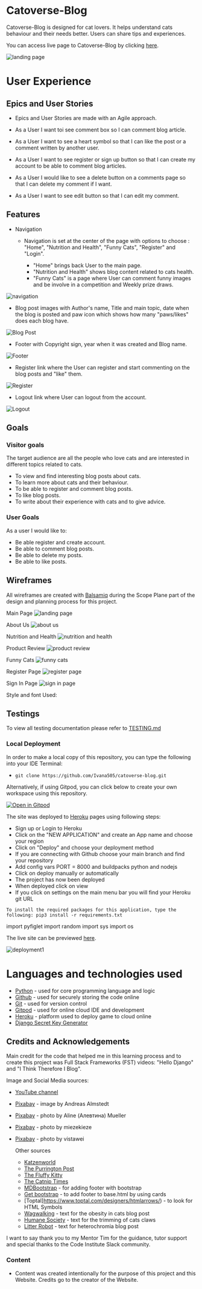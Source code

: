 # Catoverse-Blog
Catoverse-Blog is designed for cat lovers. It helps understand cats behaviour and their needs better.
Users can share tips and experiences.

You can access live page to Catoverse-Blog by clicking [here](https://catoverse-blog.herokuapp.com/).

![landing page](.png)

# User Experience
## Epics and User Stories

  - Epics and User Stories are made with an Agile approach. 

  - As a User I want toi see comment box so I can comment blog article.
  - As a User I want to see a heart symbol so that I can like the post or a comment written by another user.
  - As a User I want to see register or sign up button so that I can create my account to be able to comment blog articles.
  - As a User I would like to see a delete button on a comments page so that I can delete my comment if I want.
  - As a User I want to see edit button so that I can edit my comment.

## Features
- Navigation
    - Navigation is set at the center of the page with options to choose : 
      "Home", "Nutrition and Health", "Funny Cats", "Register" and "Login".

      - "Home" brings back User to the main page.
      - "Nutrition and Health" shows blog content related to cats health.
      - "Funny Cats" is a page where User can comment funny images and be involve in a competition and Weekly prize draws.

![navigation](.png)

  - Blog post images with Author's name, Title and main topic, date when the blog is posted and paw icon which shows how many "paws/likes" does each blog have.

![Blog Post](.png)

- Footer with Copyright sign, year when it was created and Blog name.

![Footer](.png)

- Register link where the User can register and start commenting on the blog posts and "like" them.

![Register](.png)

- Logout link where User can logout from the account.

![Logout](.png)


## Goals

### Visitor goals

The target audience are all the people who love cats and are interested in different topics related to cats.

- To view and find interesting blog posts about cats.
- To learn more about cats and their behaviour.
- To be able to register and comment blog posts.
- To like blog posts.
- To write about their experience with cats and to give advice.

### User Goals

As a user I would like to:

- Be able register and create account.
- Be able to comment blog posts.
- Be able to delete my posts.
- Be able to like posts.

## Wireframes
All wireframes are created with [Balsamiq](https://balsamiq.com/) during the Scope Plane part of the design and planning process for this project.

Main Page
![landing page](documents/wireframes/main_page.png)

About Us
![about us](documents/wireframes/about_us.png)

Nutrition and Health
![nutrition and health](documents/wireframes/nutrition_and_health.png)

Product Review
![product review](documents/wireframes/product_reviews.png)

Funny Cats
![funny cats](documents/wireframes/funny_cats.png)

Register Page
![register page](documents/wireframes/register_page.png)

Sign In Page
![sign in page](documents/wireframes/sign_in_page.png)

Style and font Used:


## Testings

To view all testing documentation please refer to [TESTING.md](TESTING.md)

### Local Deployment

In order to make a local copy of this repository, you can type the following into your IDE Terminal:

- `git clone https://github.com/Ivana505/catoverse-blog.git` 

Alternatively, if using Gitpod, you can click below to create your own workspace using this repository.

[![Open in Gitpod](https://gitpod.io/button/open-in-gitpod.svg)](https://gitpod.io/#https://github.com/Ivana505/catoverse-blog)

The site was deployed to [Heroku](https://catoverse-blog.herokuapp.com/) pages using following steps: 
   - Sign up or Login to Heroku 
   - Click on the "NEW APPLICATION" and create an App name and choose your region
   - Click on "Deploy" and choose your deployment method
   - If you are connecting with Github choose your main branch and find your repository
   - Add config vars PORT = 8000 and buildpacks python and nodejs
   - Click on deploy manually or automatically
   - The project has now been deployed
   - When deployed click on view
   - If you click on settings on the main menu bar you will find your Heroku git URL

    To install the required packages for this application, type the following: pip3 install -r requirements.txt

import pyfiglet
import random
import sys
import os

The live site can be previewed [here](https://catoverse-blog.herokuapp.com/).

![deployment1](.png)


  # Languages and technologies used
- [Python](https://www.python.org/) - used for core programming language and logic
- [Github](https://github.com/) - used for securely storing the code online
- [Git](https://git-scm.com/) - used for version control
- [Gitpod](https://www.gitpod.io/) - used for online cloud IDE and development
- [Heroku](https://heroku.com/) - platform used to deploy game to cloud online
- [Django Secret Key Generator](https://miniwebtool.com/django-secret-key-generator/)


## Credits and Acknowledgements

  Main credit for the code that helped me in this learning process and to create this project was Full Stack Frameworks (FST) videos: "Hello Django" and "I Think Therefore I Blog".

  Image and Social Media sources:
- [YouTube channel ](https://www.youtube.com/)
- [Pixabay](https://pixabay.com/?utm_source=link-attribution&amp;utm_medium=referral&amp;utm_campaign=image&amp;utm_content=1196761) - image by Andreas Almstedt
- [Pixabay](https://pixabay.com/users/naturell-10315240/?utm_source=link-attribution&amp;utm_medium=referral&amp;utm_campaign=image&amp;utm_content=5237869) - photo by Aline (Алевтина) Mueller
- [Pixabay](https://pixabay.com/users/miezekieze-607096/?utm_source=link-attribution&amp;utm_medium=referral&amp;utm_campaign=image&amp;utm_content=6934928S) - photo by miezekieze
- [Pixabay](https://pixabay.com/users/vistawei-915694/?utm_source=link-attribution&amp;utm_medium=referral&amp;utm_campaign=image&amp;utm_content=1092371") - photo by vistawei


  Other sources
  - [Katzenworld](https://katzenworld.co.uk/)
  - [The Purrington Post](https://www.thepurringtonpost.com/)
  - [The Fluffy Kitty](https://thefluffykitty.com/)
  - [The Catnip Times](https://www.thecatniptimes.com/)
  - [MDBootstrap](https://mdbootstrap.com/docs/standard/navigation/footer/) - for adding footer with bootstrap
  - [Get bootstrap](https://getbootstrap.com/docs/4.0/components/card/#header-and-footer) - to add footer to base.html by using cards
  - [Toptal]https://www.toptal.com/designers/htmlarrows/) - to look for HTML Symbols
  - [Wagwalking](https://wagwalking.com/cat/condition/obesity) - text for the obesity in cats blog post
  - [Humane Society](https://www.humanesociety.org/resources/trimming-cats-claws) - text for the trimming of cats claws
  - [Litter Robot](https://www.litter-robot.com/blog/heterochromia-cats-with-different-colored-eyes/) - text for heterochromia blog post

I want to say thank you to my Mentor Tim for the guidance, tutor support and special thanks to the Code Institute Slack community.

### Content
 - Content was created intentionally for the purpose of this project and this Website. Credits go to the creator of the Website.
